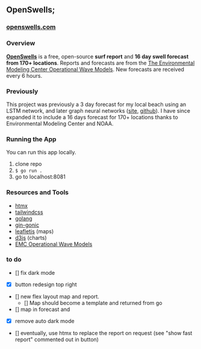 <!-- <p align="center">
  <img src="https://github.com/evancoons22/go-mb-surf/blob/main/surf4.png?raw=true" width="300"/>
</p>
-->
## OpenSwells;

### [openswells.com](https://openswells.com)
### Overview

**[OpenSwells](https://go-surf-app-438594f906bc.herokuapp.com/)** is a free, open-source **surf report** and **16 day swell forecast from 170+ locations**. Reports and forecasts are from the [The Environmental Modeling Center Operational Wave Models](https://polar.ncep.noaa.gov/waves/index.php).
New forecasts are received every 6 hours. 

### Previously

This project was previously a 3 day forecast for my local beach using an LSTM network, and later graph neural networks ([site](https://go-ml-surf-forecast.onrender.com/), [github](https://github.com/evancoons22/nbdc-buoy-data)). I have since expanded it to include a 16 days forecast for 170+ locations thanks to Environmental Modeling Center and NOAA.

### Running the App

You can run this app locally.

1. clone repo
2. `$ go run .`
3. go to localhost:8081

### Resources and Tools
- [htmx](https://htmx.org/)
- [tailwindcss](https://tailwindcss.com/)
- [golang](https://golang.org/)
- [gin-gonic](https://github.com/gin-gonic/gin)
- [leafletjs](https://leafletjs.com/) (maps)
- [d3js](https://d3js.org/) (charts)
- [EMC Operational Wave Models](https://polar.ncep.noaa.gov/waves/index.php)

### to do
- [] fix dark mode
- [X] button redesign top right
- [] new flex layout map and report. 
    - [] Map should become a template and returned from go
- [] map in forecast and 
- [X] remove auto dark mode
- [] eventually, use htmx to replace the report on request (see "show fast report" commented out in button)
